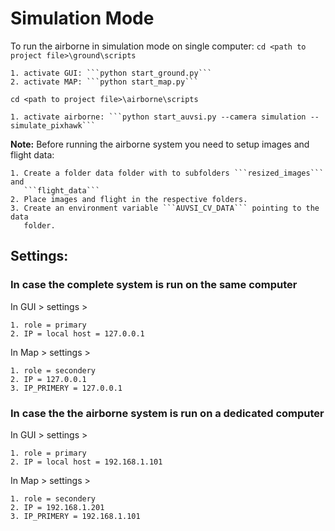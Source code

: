 # Simulation Mode

To run the airborne in simulation mode on single computer:
```cd <path to project file>\ground\scripts```

    1. activate GUI: ```python start_ground.py```
    2. activate MAP: ```python start_map.py```

```cd <path to project file>\airborne\scripts```

    1. activate airborne: ```python start_auvsi.py --camera simulation --simulate_pixhawk```

**Note:** Before running the airborne system you need to setup images and flight
data:
   
    1. Create a folder data folder with to subfolders ```resized_images``` and
       ```flight_data```
    2. Place images and flight in the respective folders.
    3. Create an environment variable ```AUVSI_CV_DATA``` pointing to the data
       folder.
         
## Settings:

### In case the complete system is run on the same computer

In GUI > settings >

    1. role = primary 
    2. IP = local host = 127.0.0.1

In Map > settings >

    1. role = secondery 
    2. IP = 127.0.0.1
    3. IP_PRIMERY = 127.0.0.1

### In case the the airborne system is run on a dedicated computer

In GUI > settings >

    1. role = primary
    2. IP = local host = 192.168.1.101

In Map > settings >
    
    1. role = secondery 
    2. IP = 192.168.1.201
    3. IP_PRIMERY = 192.168.1.101
    
